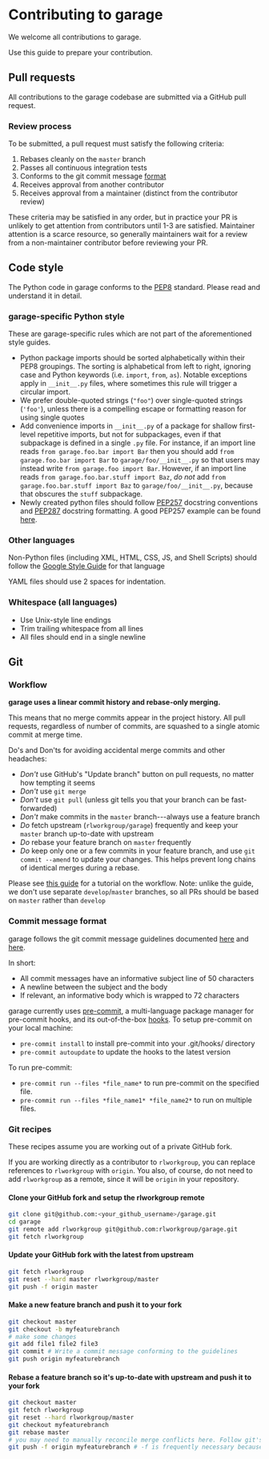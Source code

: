 # Contributing to garage
We welcome all contributions to garage.

Use this guide to prepare your contribution.

## Pull requests
All contributions to the garage codebase are submitted via a GitHub pull request.

### Review process
To be submitted, a pull request must satisfy the following criteria:
1. Rebases cleanly on the `master` branch
1. Passes all continuous integration tests
1. Conforms to the git commit message [format](#commit-message-format)
1. Receives approval from another contributor
1. Receives approval from a maintainer (distinct from the contributor review)

These criteria may be satisfied in any order, but in practice your PR is unlikely to get attention from contributors until 1-3 are satisfied. Maintainer attention is a scarce resource, so generally maintainers wait for a review from a non-maintainer contributor before reviewing your PR.

## Code style
The Python code in garage conforms to the [PEP8](https://www.python.org/dev/peps/pep-0008/) standard. Please read and understand it in detail.

### garage-specific Python style
These are garage-specific rules which are not part of the aforementioned style guides.
* Python package imports should be sorted alphabetically within their PEP8 groupings. The sorting is alphabetical from left to right, ignoring case and Python keywords (i.e. `import`, `from`, `as`). Notable exceptions apply in `__init__.py` files, where sometimes this rule will trigger a circular import.
* We prefer double-quoted strings (`"foo"`) over single-quoted strings (`'foo'`), unless there is a compelling escape or formatting reason for using single quotes
* Add convenience imports in `__init__.py` of a package for shallow first-level repetitive imports, but not for subpackages, even if that subpackage is defined in a single `.py` file. For instance, if an import line reads `from garage.foo.bar import Bar` then you should add `from garage.foo.bar import Bar` to `garage/foo/__init__.py` so that users may instead write `from garage.foo import Bar`. However, if an import line reads `from garage.foo.bar.stuff import Baz`, *do not* add `from garage.foo.bar.stuff import Baz` to `garage/foo/__init__.py`, because that obscures the `stuff` subpackage.
* Newly created python files should follow [PEP257](https://www.python.org/dev/peps/pep-0257/) docstring conventions and [PEP287](https://www.python.org/dev/peps/pep-0287/) docstring formatting. A good PEP257 example can be found [here](https://blog.dolphm.com/pep257-good-python-docstrings-by-example/).

### Other languages
Non-Python files (including XML, HTML, CSS, JS, and Shell Scripts) should follow the [Google Style Guide](https://github.com/google/styleguide) for that language

YAML files should use 2 spaces for indentation.

### Whitespace (all languages)
* Use Unix-style line endings
* Trim trailing whitespace from all lines
* All files should end in a single newline

## Git

### Workflow
__garage uses a linear commit history and rebase-only merging.__

This means that no merge commits appear in the project history. All pull requests, regardless of number of commits, are squashed to a single atomic commit at merge time.

Do's and Don'ts for avoiding accidental merge commits and other headaches:
* *Don't* use GitHub's "Update branch" button on pull requests, no matter how tempting it seems
* *Don't* use `git merge`
* *Don't* use `git pull` (unless git tells you that your branch can be fast-forwarded)
* *Don't* make commits in the `master` branch---always use a feature branch
* *Do* fetch upstream (`rlworkgroup/garage`) frequently and keep your `master` branch up-to-date with upstream
* *Do* rebase your feature branch on `master` frequently
* *Do* keep only one or a few commits in your feature branch, and use `git commit --amend` to update your changes. This helps prevent long chains of identical merges during a rebase.

Please see [this guide](https://gist.github.com/markreid/12e7c2203916b93d23c27a263f6091a0) for a tutorial on the workflow. Note: unlike the guide, we don't use separate `develop`/`master` branches, so all PRs should be based on `master` rather than `develop`

### Commit message format
garage follows the git commit message guidelines documented [here](https://gist.github.com/robertpainsi/b632364184e70900af4ab688decf6f53) and [here](https://chris.beams.io/posts/git-commit/).

In short:
* All commit messages have an informative subject line of 50 characters
* A newline between the subject and the body
* If relevant, an informative body which is wrapped to 72 characters

garage currently uses [pre-commit](https://pre-commit.com/#usage), a multi-language package manager for pre-commit hooks, and its out-of-the-box [hooks](https://github.com/pre-commit/pre-commit-hooks).
To setup pre-commit on your local machine:
* `pre-commit install` to install pre-commit into your .git/hooks/ directory
* `pre-commit autoupdate` to update the hooks to the latest version

To run pre-commit:
* `pre-commit run --files *file_name*` to run pre-commit on the specified file.
* `pre-commit run --files *file_name1* *file_name2*` to run on multiple files.

### Git recipes

These recipes assume you are working out of a private GitHub fork.

If you are working directly as a contributor to `rlworkgroup`, you can replace references to `rlworkgroup` with `origin`. You also, of course, do not need to add `rlworkgroup` as a remote, since it will be `origin` in your repository.

#### Clone your GitHub fork and setup the rlworkgroup remote
```sh
git clone git@github.com:<your_github_username>/garage.git
cd garage
git remote add rlworkgroup git@github.com:rlworkgroup/garage.git
git fetch rlworkgroup
```

#### Update your GitHub fork with the latest from upstream
```sh
git fetch rlworkgroup
git reset --hard master rlworkgroup/master
git push -f origin master
```

#### Make a new feature branch and push it to your fork
```sh
git checkout master
git checkout -b myfeaturebranch
# make some changes
git add file1 file2 file3
git commit # Write a commit message conforming to the guidelines
git push origin myfeaturebranch
```

#### Rebase a feature branch so it's up-to-date with upstream and push it to your fork
```sh
git checkout master
git fetch rlworkgroup
git reset --hard rlworkgroup/master
git checkout myfeaturebranch
git rebase master
# you may need to manually reconcile merge conflicts here. Follow git's instructions.
git push -f origin myfeaturebranch # -f is frequently necessary because rebases rewrite history
```
